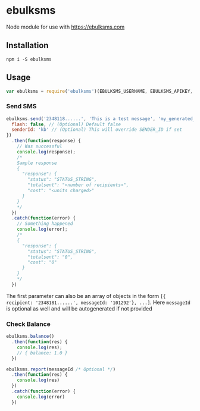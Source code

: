 # ebulksms
Node module for use with https://ebulksms.com

## Installation
```shell
npm i -S ebulksms
```
## Usage
```javascript
var ebulksms = require('ebulksms')(EBULKSMS_USERNAME, EBULKSMS_APIKEY, { senderId: SENDER_ID /* Optional. Default 'EbulkSMS' */ } );
```
### Send SMS
```javascript
ebulksms.send('2348118......', 'This is a test message', 'my_generated_unique_id', {
  flash: false, // (Optional) Default false
  senderId: 'kb' // (Optional) This will override SENDER_ID if set
})
  .then(function(response) {
    // Was successful
    console.log(response);
    /*
    Sample response
    {
      "response": {
        "status": "STATUS_STRING",
        "totalsent": "<number of recipients>",
        "cost": "<units charged>"
      }
    }
    */
  })
  .catch(function(error) {
    // Something happened
    console.log(error);
    /*
    {
      "response": {
        "status": "STATUS_STRING",
        "totalsent": "0",
        "cost": "0"
      }
    }
    */
  })
```
The first parameter can also be an array of objects in the form `[{ recipient: '2348181......', messageId: '101292'}, ...]`. Here `messageId` is optional as well and will be autogenerated if not provided

### Check Balance
```javascript
ebulksms.balance()
  .then(function(res) {
    console.log(res);
    // { balance: 1.0 }
  })

ebulksms.report(messageId /* Optional */)
  .then(function(res) {
    console.log(res)
  })
  .catch(function(error) {
    console.log(error)
  })

```
